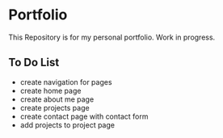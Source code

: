 # Portfolio

This Repository is for my personal portfolio. Work in progress. 

## To Do List
- create navigation for pages
- create home page
- create about me page
- create projects page
- create contact page with contact form
- add projects to project page